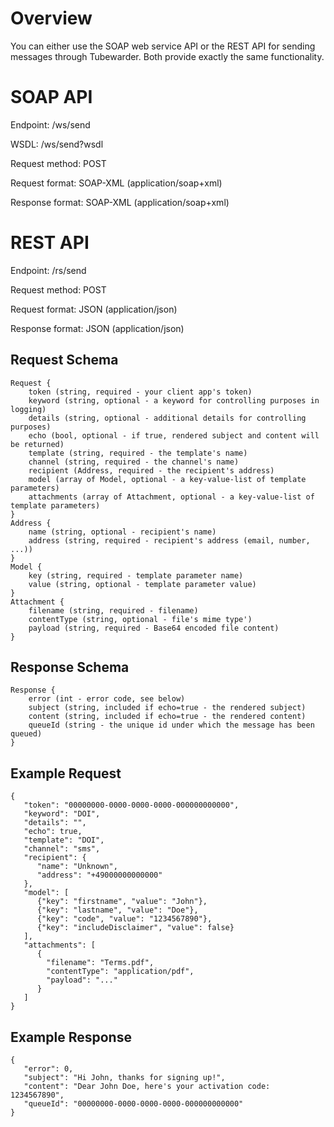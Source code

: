 # Overview
You can either use the SOAP web service API or the REST API for sending messages through Tubewarder. Both provide exactly the same functionality.


# SOAP API
Endpoint: /ws/send

WSDL: /ws/send?wsdl

Request method: POST

Request format: SOAP-XML (application/soap+xml)

Response format: SOAP-XML (application/soap+xml)


# REST API
Endpoint: /rs/send

Request method: POST

Request format: JSON (application/json)

Response format: JSON (application/json)

## Request Schema
```
Request {
    token (string, required - your client app's token)
    keyword (string, optional - a keyword for controlling purposes in logging)
    details (string, optional - additional details for controlling purposes)
    echo (bool, optional - if true, rendered subject and content will be returned)
    template (string, required - the template's name)
    channel (string, required - the channel's name)
    recipient (Address, required - the recipient's address)
    model (array of Model, optional - a key-value-list of template parameters)
    attachments (array of Attachment, optional - a key-value-list of template parameters)
}
Address {
    name (string, optional - recipient's name)
    address (string, required - recipient's address (email, number, ...))
}
Model {
    key (string, required - template parameter name)
    value (string, optional - template parameter value)
}
Attachment {
    filename (string, required - filename)
    contentType (string, optional - file's mime type')
    payload (string, required - Base64 encoded file content)
}
```

## Response Schema
```
Response {
    error (int - error code, see below)
    subject (string, included if echo=true - the rendered subject)
    content (string, included if echo=true - the rendered content)
    queueId (string - the unique id under which the message has been queued)
}
```

## Example Request
```
{
   "token": "00000000-0000-0000-0000-000000000000",
   "keyword": "DOI",
   "details": "",
   "echo": true,
   "template": "DOI",
   "channel": "sms",
   "recipient": {
      "name": "Unknown",
      "address": "+49000000000000"
   },
   "model": [
      {"key": "firstname", "value": "John"},
      {"key": "lastname", "value": "Doe"},
      {"key": "code", "value": "1234567890"},
      {"key": "includeDisclaimer", "value": false}
   ],
   "attachments": [
      {
        "filename": "Terms.pdf",
        "contentType": "application/pdf",
        "payload": "..."
      }
   ]
}
```

## Example Response
```
{
   "error": 0,
   "subject": "Hi John, thanks for signing up!",
   "content": "Dear John Doe, here's your activation code: 1234567890",
   "queueId": "00000000-0000-0000-0000-000000000000"
}
```
